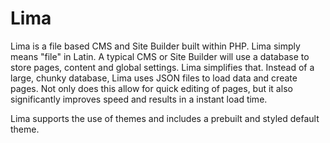 # Lima

Lima is a file based CMS and Site Builder built within PHP. Lima simply means "file" in Latin. A typical CMS or Site Builder will use a database to store pages, content and global settings. Lima simplifies that. Instead of a large, chunky database, Lima uses JSON files to load data and create pages. Not only does this allow for quick editing of pages, but it also significantly improves speed and results in a instant load time.

Lima supports the use of themes and includes a prebuilt and styled default theme.
<!--stackedit_data:
eyJoaXN0b3J5IjpbMjE0MDE2ODMxOSwtMTk4NDY2MjQzMl19
-->